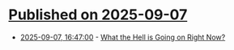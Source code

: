 # [Published on 2025-09-07](index.md)

* [2025-09-07, 16:47:00](https://soylentnews.org/article.pl?sid=25/09/07/001206&from=rss) - [What the Hell is Going on Right Now?](https://soylentnews.org/article.pl?sid=25/09/07/001206&from=rss)

